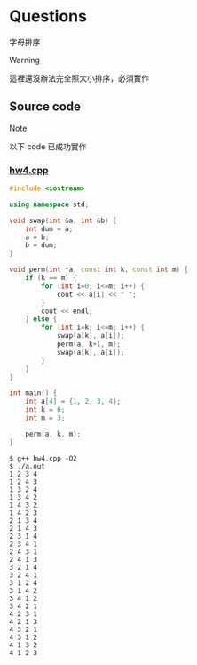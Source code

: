 # Questions

字母排序

> [!WARNING]
> 這裡還沒辦法完全照大小排序，必須實作

## Source code

> [!NOTE]
> 以下 code 已成功實作

### [hw4.cpp](./hw4.cpp)

```cpp
#include <iostream>

using namespace std;

void swap(int &a, int &b) {
    int dum = a;
    a = b;
    b = dum;
}

void perm(int *a, const int k, const int m) {
    if (k == m) {
        for (int i=0; i<=m; i++) {
            cout << a[i] << " ";
        }
        cout << endl;
    } else {
        for (int i=k; i<=m; i++) {
            swap(a[k], a[i]);
            perm(a, k+1, m);
            swap(a[k], a[i]);
        }
    }
}

int main() {
    int a[4] = {1, 2, 3, 4};
    int k = 0;
    int m = 3;

    perm(a, k, m);
}
```

```console
$ g++ hw4.cpp -O2
$ ./a.out
1 2 3 4
1 2 4 3
1 3 2 4
1 3 4 2
1 4 3 2
1 4 2 3
2 1 3 4
2 1 4 3
2 3 1 4
2 3 4 1
2 4 3 1
2 4 1 3
3 2 1 4
3 2 4 1
3 1 2 4
3 1 4 2
3 4 1 2
3 4 2 1
4 2 3 1
4 2 1 3
4 3 2 1
4 3 1 2
4 1 3 2
4 1 2 3
```
